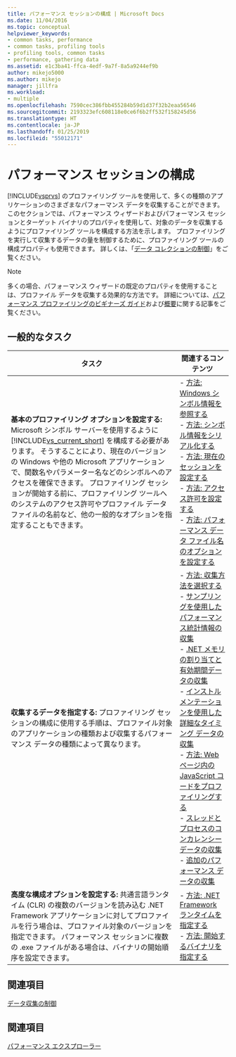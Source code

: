```yaml
---
title: パフォーマンス セッションの構成 | Microsoft Docs
ms.date: 11/04/2016
ms.topic: conceptual
helpviewer_keywords:
- common tasks, performance
- common tasks, profiling tools
- profiling tools, common tasks
- performance, gathering data
ms.assetid: e1c3ba41-ffca-4edf-9a7f-8a5a9244ef9b
author: mikejo5000
ms.author: mikejo
manager: jillfra
ms.workload:
- multiple
ms.openlocfilehash: 7590cec386fbb455284b59d1d37f32b2eaa56546
ms.sourcegitcommit: 2193323efc608118e0ce6f6b2ff532f158245d56
ms.translationtype: HT
ms.contentlocale: ja-JP
ms.lasthandoff: 01/25/2019
ms.locfileid: "55012171"
---
```

# <a name="configure-performance-sessions"></a>パフォーマンス セッションの構成
[!INCLUDE[vsprvs](../code-quality/includes/vsprvs_md.md)] のプロファイリング ツールを使用して、多くの種類のアプリケーションのさまざまなパフォーマンス データを収集することができます。 このセクションでは、パフォーマンス ウィザードおよびパフォーマンス セッションとターゲット バイナリのプロパティを使用して、対象のデータを収集するようにプロファイリング ツールを構成する方法を示します。 プロファイリングを実行して収集するデータの量を制御するために、プロファイリング ツールの構成プロパティも使用できます。 詳しくは、「[データ コレクションの制御](../profiling/controlling-data-collection.md)」をご覧ください。  
  
> [!NOTE]
>  多くの場合、パフォーマンス ウィザードの既定のプロパティを使用することは、プロファイル データを収集する効果的な方法です。 詳細については、[パフォーマンス プロファイリングのビギナーズ ガイド](../profiling/beginners-guide-to-performance-profiling.md)および[概要](../profiling/getting-started-with-performance-tools.md)に関する記事をご覧ください。  
  
## <a name="common-tasks"></a>一般的なタスク
  
| タスク | 関連するコンテンツ |
| - | - |
| **基本のプロファイリング オプションを設定する:** Microsoft シンボル サーバーを使用するように [!INCLUDE[vs_current_short](../code-quality/includes/vs_current_short_md.md)] を構成する必要があります。 そうすることにより、現在のバージョンの Windows や他の Microsoft アプリケーションで、関数名やパラメーター名などのシンボルへのアクセスを確保できます。 プロファイリング セッションが開始する前に、プロファイリング ツールへのシステムのアクセス許可やプロファイル データ ファイルの名前など、他の一般的なオプションを指定することもできます。 | -   [方法: Windows シンボル情報を参照する](../profiling/how-to-reference-windows-symbol-information.md)<br />-   [方法: シンボル情報をシリアル化する](../profiling/how-to-serialize-symbol-information.md)<br />-   [方法: 現在のセッションを設定する](../profiling/how-to-set-the-current-session.md)<br />-   [方法: アクセス許可を設定する](../profiling/how-to-set-permissions.md)<br />-   [方法: パフォーマンス データ ファイル名のオプションを設定する](../profiling/how-to-set-performance-data-file-name-options.md) |
| **収集するデータを指定する:** プロファイリング セッションの構成に使用する手順は、プロファイル対象のアプリケーションの種類および収集するパフォーマンス データの種類によって異なります。 | -   [方法: 収集方法を選択する](../profiling/how-to-choose-collection-methods.md)<br />-   [サンプリングを使用したパフォーマンス統計情報の収集](../profiling/collecting-performance-statistics-by-using-sampling.md)<br />-   [.NET メモリの割り当てと有効期間データの収集](../profiling/collecting-dotnet-memory-allocation-and-lifetime-data.md)<br />-   [インストルメンテーションを使用した詳細なタイミング データの収集](../profiling/collecting-detailed-timing-data-by-using-instrumentation.md)<br />-   [方法: Web ページ内の JavaScript コードをプロファイリングする](../profiling/how-to-profile-javascript-code-in-web-pages.md)<br />-   [スレッドとプロセスのコンカレンシー データの収集](../profiling/collecting-thread-and-process-concurrency-data.md)<br />-   [追加のパフォーマンス データの収集](../profiling/collecting-additional-performance-data.md) |
| **高度な構成オプションを設定する:** 共通言語ランタイム (CLR) の複数のバージョンを読み込む .NET Framework アプリケーションに対してプロファイルを行う場合は、プロファイル対象のバージョンを指定できます。 パフォーマンス セッションに複数の .exe ファイルがある場合は、バイナリの開始順序を設定できます。 | -   [方法: .NET Framework ランタイムを指定する](../profiling/how-to-specify-the-dotnet-framework-runtime.md)<br />-   [方法: 開始するバイナリを指定する](../profiling/how-to-specify-the-binary-to-start.md) |
  
## <a name="related-sections"></a>関連項目  
 [データ収集の制御](../profiling/controlling-data-collection.md)  
  
## <a name="see-also"></a>関連項目  
 [パフォーマンス エクスプローラー](../profiling/performance-explorer.md)